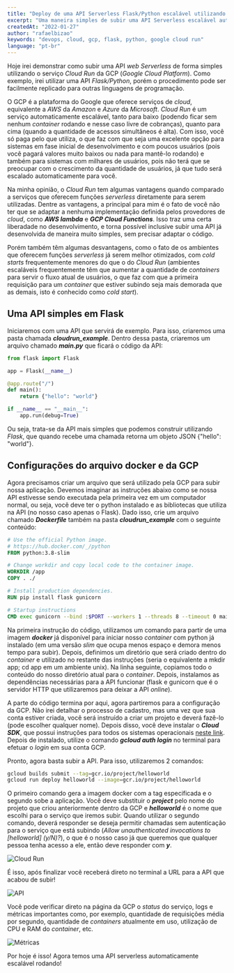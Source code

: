 ```yaml
---
title: "Deploy de uma API Serverless Flask/Python escalável utilizando Google Cloud Run"
excerpt: "Uma maneira simples de subir uma API Serverless escalável automaticamente (conforme o uso) no Google Cloud Run. Descreverei em detalhes o procedimento para uma API Flask/Python, porém pode ser facilmente adaptado para outras linguagens."
createdAt: "2022-01-27"
author: "rafaelbizao"
keywords: "devops, cloud, gcp, flask, python, google cloud run"
language: "pt-br"
---
```


Hoje irei demonstrar como subir uma API *web Serverless* de forma simples utilizando o serviço *Cloud Run* da GCP (*Google Cloud Platform*). Como exemplo, irei utilizar uma API *Flask/Python*, porém o procedimento pode ser facilmente replicado para outras linguagens de programação.

O GCP é a plataforma do Google que oferece serviços de *cloud*, equivalente a *AWS* da *Amazon* e *Azure* da *Microsoft*. *Cloud Run* é um serviço automaticamente escalável, tanto para baixo (podendo ficar sem nenhum *container* rodando e nesse caso livre de cobranças), quanto para cima (quando a quantidade de acessos simultâneos é alta). Com isso, você só paga pelo que utiliza, o que faz com que seja uma excelente opção para sistemas em fase inicial de desenvolvimento e com poucos usuários (pois você pagará valores muito baixos ou nada para mantê-lo rodando) e também para sistemas com milhares de usuários, pois não terá que se preocupar com o crescimento da quantidade de usuários, já que tudo será escalado automaticamente para você.

Na minha opinião, o *Cloud Run* tem algumas vantagens quando comparado a serviços que oferecem funções *serverless* diretamente para serem utilizadas. Dentre as vantagens, a principal para mim é o fato de você não ter que se adaptar a nenhuma implementação definida pelos provedores de *cloud*, como ***AWS lambda*** e ***GCP Cloud Functions***. Isso traz uma certa liberadade no desenvolvimento, e torna possível inclusive subir uma API já desenvolvida de maneira muito simples, sem precisar adaptar o código.

Porém também têm algumas desvantagens, como o fato de os ambientes que oferecem funções *serverless* já serem melhor otimizados, com *cold starts* frequentemente menores do que o do *Cloud Run* (ambientes escaláveis frequentemente têm que aumentar a quantidade de *containers* para servir o fluxo atual de usuários, o que faz com que a primeira requisição para um *container* que estiver subindo seja mais demorada que as demais, isto é conhecido como *cold start*).

## Uma API simples em Flask

Iniciaremos com uma API que servirá de exemplo. Para isso, criaremos uma pasta chamada ***cloudrun_example***. Dentro dessa pasta, criaremos um arquivo chamado ***main.py*** que ficará o código da API:

```python
from flask import Flask

app = Flask(__name__)

@app.route("/")
def main():
    return {"hello": "world"}

if __name__ == "__main__":
    app.run(debug=True)
```

Ou seja, trata-se da API mais simples que podemos construir utilizando *Flask*, que quando recebe uma chamada retorna um objeto JSON {"hello": "world"}.

## Configurações do arquivo docker e da GCP

Agora precisamos criar um arquivo que será utilizado pela GCP para subir nossa aplicação. Devemos imaginar as instruções abaixo como se nossa API estivesse sendo executada pela primeira vez em um computador normal, ou seja, você deve ter o python instalado e as bibliotecas que utiliza na API (no nosso caso apenas o Flask). Dado isso, crie um arquivo chamado ***Dockerfile*** também na pasta ***cloudrun_example*** com o seguinte conteúdo:

```Dockerfile
# Use the official Python image.
# https://hub.docker.com/_/python
FROM python:3.8-slim

# Change workdir and copy local code to the container image.
WORKDIR /app
COPY . ./

# Install production dependencies.
RUN pip install flask gunicorn

# Startup instructions
CMD exec gunicorn --bind :$PORT --workers 1 --threads 8 --timeout 0 main:app
```

Na primeira instrução do código, utilizamos um comando para partir de uma imagem ***docker*** já disponível para iniciar nosso *container* com python já instalado (em uma versão *slim* que ocupa menos espaço e demora menos tempo para subir). Depois, definimos um diretório que será criado dentro do *container* e utilizado no restante das instruções (seria o equivalente a mkdir app; cd app em um ambiente unix). Na linha seguinte, copiamos todo o conteúdo do nosso diretório atual para o *container*. Depois, instalamos as dependências necessárias para a API funcionar (flask e gunicorn que é o servidor HTTP que utilizaremos para deixar a API *online*).

A parte do código termina por aqui, agora partiremos para a configuração da GCP. Não irei detalhar o processo de cadastro, mas uma vez que sua conta estiver criada, você será instruído a criar um projeto e deverá fazê-lo (pode escolher qualquer nome). Depois disso, você deve instalar o ***Cloud SDK***, que possui instruções para todos os sistemas operacionais [neste link](https://cloud.google.com/sdk/docs/quickstart). Depois de instalado, utilize o comando ***gcloud auth login*** no terminal para efetuar o *login* em sua conta GCP.

Pronto, agora basta subir a API. Para isso, utilizaremos 2 comandos:

```bash
gcloud builds submit --tag=gcr.io/project/helloworld
gcloud run deploy helloworld --image=gcr.io/project/helloworld
```

O primeiro comando gera a imagem docker com a tag especificada e o segundo sobe a aplicação. Você deve substituir o ***project*** pelo nome do projeto que criou anteriormente dentro da GCP e ***helloworld*** é o nome que escolhi para o serviço que iremos subir. Quando utilizar o segundo comando, deverá responder se deseja permitir chamadas sem autenticação para o serviço que está subindo (*Allow unauthenticated invocations to [helloworld] (y/N)?*), o que é o nosso caso já que queremos que qualquer pessoa tenha acesso a ele, então deve responder com ***y***.

![Cloud Run](/images/post-cloud-run/cloudrun.png "Cloud Run")

É isso, após finalizar você receberá direto no terminal a URL para a API que acabou de subir!

![API](/images/post-cloud-run/api.png "API")

Você pode verificar direto na página da GCP o *status* do serviço, logs e métricas importantes como, por exemplo, quantidade de requisições média por segundo, quantidade de *containers* atualmente em uso, utilização de CPU e RAM do *container*, etc.

![Métricas](/images/post-cloud-run/metrics.png "Métricas")

Por hoje é isso! Agora temos uma API serverless automaticamente escalável rodando!
